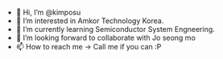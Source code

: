 - 👋 Hi, I’m @kimposu
- 👀 I’m interested in Amkor Technology Korea.
- 🌱 I’m currently learning Semiconductor System Engneering.
- 💞️ I’m looking forward to collaborate with Jo seong mo
- 📫 How to reach me -> Call me if you can :P

<!---
kimposu/kimposu is a ✨ special ✨ repository because its `README.md` (this file) appears on your GitHub profile.
You can click the Preview link to take a look at your changes.
--->
